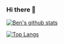 ### Hi there 👋

[![Ben's github stats](https://github-readme-stats.vercel.app/api?username=Ben-893&hide=stars,issues,contribs&show_icons=true&theme=buefy)](https://github.com/Ben-893/github-readme-stats)

[![Top Langs](https://github-readme-stats.vercel.app/api/top-langs/?username=Ben-893&theme=buefy)](https://github.com/Ben-893/github-readme-stats)


<!--
**Ben-893/Ben-893** is a ✨ _special_ ✨ repository because its `README.md` (this file) appears on your GitHub profile.

Here are some ideas to get you started:

- 🔭 I’m currently working on ...
- 🌱 I’m currently learning ...
- 👯 I’m looking to collaborate on ...
- 🤔 I’m looking for help with ...
- 💬 Ask me about ...
- 📫 How to reach me: ...
- 😄 Pronouns: ...
- ⚡ Fun fact: ...
-->
